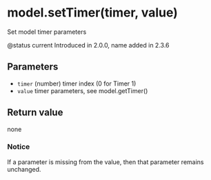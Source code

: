 # model.setTimer\(timer, value\)

Set model timer parameters

@status current Introduced in 2.0.0, name added in 2.3.6

## Parameters

* `timer` \(number\) timer index \(0 for Timer 1\)
* `value` timer parameters, see model.getTimer\(\)

## Return value

none

### Notice

If a parameter is missing from the value, then that parameter remains unchanged.

